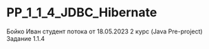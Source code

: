 # PP_1_1_4_JDBC_Hibernate

Бойко Иван студент потока от 18.05.2023
2 курс (Java Pre-project)
Задание 1.1.4
